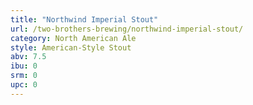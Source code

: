```yaml
---
title: "Northwind Imperial Stout"
url: /two-brothers-brewing/northwind-imperial-stout/
category: North American Ale
style: American-Style Stout
abv: 7.5
ibu: 0
srm: 0
upc: 0
---
```


